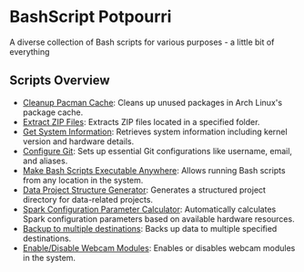 # BashScript Potpourri

A diverse collection of Bash scripts for various purposes - a little bit of everything

## Scripts Overview

* [Cleanup Pacman Cache](#cleanup_pacman_cache): Cleans up unused packages in Arch Linux's package cache.
* [Extract ZIP Files](#extract_zips): Extracts ZIP files located in a specified folder.
* [Get System Information](#get_system_info): Retrieves system information including kernel version and hardware details.
* [Configure Git](#git_first_time): Sets up essential Git configurations like username, email, and aliases.
* [Make Bash Scripts Executable Anywhere](#make_me_executable): Allows running Bash scripts from any location in the system.
* [Data Project Structure Generator](#project_structure_generator): Generates a structured project directory for data-related projects.
* [Spark Configuration Parameter Calculator](#spark_submit_calculated_parameters): Automatically calculates Spark configuration parameters based on available hardware resources.
* [Backup to multiple destinations](#sync_to_multi_destinations): Backs up data to multiple specified destinations.
* [Enable/Disable Webcam Modules](#webcam_state): Enables or disables webcam modules in the system.
